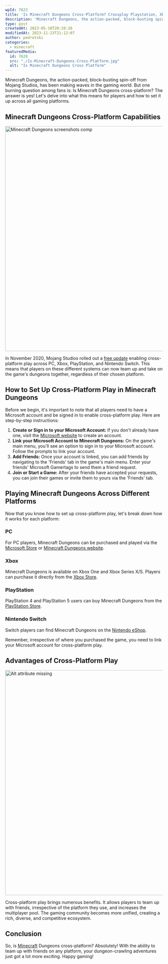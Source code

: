 ```yaml
---
wpId: 7623
title: 'Is Minecraft Dungeons Cross-Platform? Crossplay Playstation, Xbox and PC!'
description: 'Minecraft Dungeons, the action-packed, block-busting spin-off from Mojang Studios, has ...'
type: post
createdAt: 2023-05-10T20:28:26
modifiedAt: 2023-11-23T21:12:07
author: pedrotski
categories:
  - minecraft
featuredMedia:
  id: 7628
  src: "./Is-Minecraft-Dungeons-Cross-Platform.jpg"
  alt: "Is Minecraft Dungeons Cross Platform"
---
```



Minecraft Dungeons, the action-packed, block-busting spin-off from Mojang Studios, has been making waves in the gaming world. But one burning question among fans is: Is Minecraft Dungeons cross-platform? The answer is yes! Let's delve into what this means for players and how to set it up across all gaming platforms.

## Minecraft Dungeons Cross-Platform Capabilities

<img decoding="async" width="1280" height="720" src="/images/posts/is-minecraft-dungeons-cross-platform/Minecraft-Dungeons-screenshots-comp.jpg" alt="Minecraft Dungeons screenshots comp" srcset="/images/posts/is-minecraft-dungeons-cross-platform/Minecraft-Dungeons-screenshots-comp.jpg 1280w, /images/posts/is-minecraft-dungeons-cross-platform/Minecraft-Dungeons-screenshots-comp-768x432.jpg 768w" sizes="(max-width: 1280px) 100vw, 1280px" />

In November 2020, Mojang Studios rolled out a [free update](https://help.minecraft.net/hc/en-us/articles/360043512112-Minecraft-Dungeons-Multiplayer-and-Cross-Platform-Play) enabling cross-platform play across PC, Xbox, PlayStation, and Nintendo Switch. This means that players on these different systems can now team up and take on the game's dungeons together, regardless of their chosen platform.

## How to Set Up Cross-Platform Play in Minecraft Dungeons

Before we begin, it's important to note that all players need to have a Microsoft account and be signed in to enable cross-platform play. Here are step-by-step instructions:

1.  **Create or Sign in to your Microsoft Account:** If you don't already have one, visit the [Microsoft website](https://account.microsoft.com/account?lang=en-us) to create an account.
2.  **Link your Microsoft Account to Minecraft Dungeons:** On the game's main menu, you'll see an option to sign in to your Microsoft account. Follow the prompts to link your account.
3.  **Add Friends:** Once your account is linked, you can add friends by navigating to the 'Friends' tab in the game's main menu. Enter your friends' Microsoft Gamertags to send them a friend request.
4.  **Join or Start a Game:** After your friends have accepted your requests, you can join their games or invite them to yours via the 'Friends' tab.

## Playing Minecraft Dungeons Across Different Platforms

Now that you know how to set up cross-platform play, let's break down how it works for each platform:

### PC

For PC players, Minecraft Dungeons can be purchased and played via the [Microsoft Store](https://www.microsoft.com/en-gm/p/minecraft-dungeons-for-windows-launcher/9nb6bvl3mtg4?activetab=pivot:overviewtab) or [Minecraft Dungeons website](https://www.minecraft.net/en-us/about-dungeons).

### Xbox

Minecraft Dungeons is available on Xbox One and Xbox Series X/S. Players can purchase it directly from the [Xbox Store](https://www.xbox.com/en-US/games/minecraft-dungeons).

### PlayStation

PlayStation 4 and PlayStation 5 users can buy Minecraft Dungeons from the [PlayStation Store](https://store.playstation.com/en-us/product/UP4433-CUSA18779_00-DUNGEONSPS400000).

### Nintendo Switch

Switch players can find Minecraft Dungeons on the [Nintendo eShop](https://www.nintendo.com/us/store/products/minecraft-dungeons-switch/).

Remember, irrespective of where you purchased the game, you need to link your Microsoft account for cross-platform play.

## Advantages of Cross-Platform Play

<img decoding="async" width="1280" height="720" src="/images/posts/is-minecraft-dungeons-cross-platform/Minecraft-Dungeon-Screenshot.jpg" alt="Alt attribute missing" srcset="/images/posts/is-minecraft-dungeons-cross-platform/Minecraft-Dungeon-Screenshot.jpg 1280w, /images/posts/is-minecraft-dungeons-cross-platform/Minecraft-Dungeon-Screenshot-768x432.jpg 768w" sizes="(max-width: 1280px) 100vw, 1280px" />

Cross-platform play brings numerous benefits. It allows players to team up with friends, irrespective of the platform they use, and increases the multiplayer pool. The gaming community becomes more unified, creating a rich, diverse, and competitive ecosystem.

## Conclusion

So, is [Minecraft](https://www.ghostcap.com/gaming/minecraft/) Dungeons cross-platform? Absolutely! With the ability to team up with friends on any platform, your dungeon-crawling adventures just got a lot more exciting. Happy gaming!